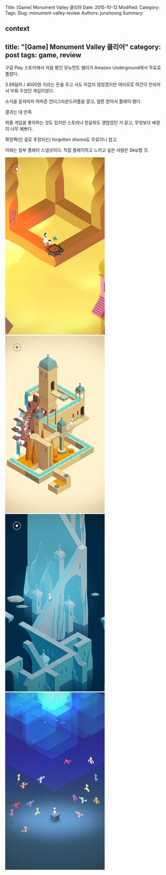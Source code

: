 Title: [Game] Monument Valley 클리어
Date: 2015-10-12
Modified:
Category:
Tags:
Slug: monument-valley-review
Authors: junshoong
Summary:


context
---
title: "[Game] Monument Valley 클리어"
category: post
tags: game, review
---

구글 Play 스토어에서 처음 봤던 모뉴먼트 밸리가 Amazon Underground에서 무료로 풀렸다.

3.99달러 / 4000원 이라는 돈을 주고 사도 아깝지 않았겠지만 여러모로 여건이 안되어서 미뤄 두었던 게임이었다.

소식을 듣자마자 아마존 언더그라운드어플을 깔고, 얼른 받아서 플레이 했다.


결과는 대 만족

퍼즐 게임을 좋아하는 것도 있지만 스토리나 한글화도 괜찮았던 거 같고, 무엇보다 배경이 너무 예쁘다.

확장팩(인 걸로 추정되는) forgotten shores도 무료이니 참고.


아래는 일부 플레이 스냅샷이다. 직접 플레이하고 느끼고 싶은 사람은 Skip할 것.


![플레이 사진1](/images/2015-10-12/01.png)  
![플레이 사진2](/images/2015-10-12/02.png)  
![플레이 사진3](/images/2015-10-12/03.png)  
![플레이 사진4](/images/2015-10-12/04.png)  
